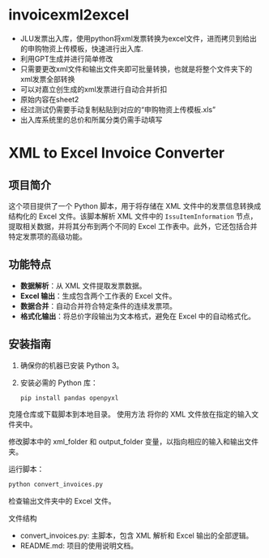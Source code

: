 # invoicexml2excel
- JLU发票出入库，使用python将xml发票转换为excel文件，进而拷贝到给出的申购物资上传模板，快速进行出入库.
- 利用GPT生成并进行简单修改
- 只需要更改xml文件和输出文件夹即可批量转换，也就是将整个文件夹下的xml发票全部转换
- 可以对嘉立创生成的xml发票进行自动合并折扣
- 原始内容在sheet2
- 经过测试仍需要手动复制粘贴到对应的“申购物资上传模板.xls”
- 出入库系统里的总价和所属分类仍需手动填写

# XML to Excel Invoice Converter

## 项目简介

这个项目提供了一个 Python 脚本，用于将存储在 XML 文件中的发票信息转换成结构化的 Excel 文件。该脚本解析 XML 文件中的 `IssuItemInformation` 节点，提取相关数据，并将其分布到两个不同的 Excel 工作表中。此外，它还包括合并特定发票项的高级功能。

## 功能特点

- **数据解析**：从 XML 文件提取发票数据。
- **Excel 输出**：生成包含两个工作表的 Excel 文件。
- **数据合并**：自动合并符合特定条件的连续发票项。
- **格式化输出**：将总价字段输出为文本格式，避免在 Excel 中的自动格式化。

## 安装指南

1. 确保你的机器已安装 Python 3。
2. 安装必需的 Python 库：

   ```bash
   pip install pandas openpyxl
   ```
克隆仓库或下载脚本到本地目录。
使用方法
将你的 XML 文件放在指定的输入文件夹中。

修改脚本中的 xml_folder 和 output_folder 变量，以指向相应的输入和输出文件夹。

运行脚本：

  ```bash
  python convert_invoices.py
  ```
检查输出文件夹中的 Excel 文件。

文件结构
- convert_invoices.py: 主脚本，包含 XML 解析和 Excel 输出的全部逻辑。
- README.md: 项目的使用说明文档。

